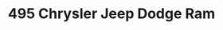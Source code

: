 ---
title: "495 Chrysler Jeep Dodge Ram"
url: /lowell/495-chrysler-jeep-dodge-ram/
shop: Autohaus
---